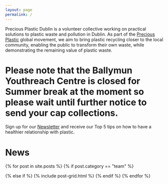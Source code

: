 ```yaml
---
layout: page
permalink: /
---
```



Precious Plastic Dublin is a volunteer collective working on practical solutions to plastic waste and pollution in Dublin. As part of the [Precious Plastic](https://preciousplastic.com) global movement, we aim to bring plastic recycling closer to the local community, enabling the public to transform their own waste, while demonstrating the remaining value of plastic waste. 

# Please note that the Ballymun Youthreach Centre is closed for Summer break at the moment so please wait until further notice to send your cap collections.

Sign up for our [Newsletter](/newsletter) and receive our Top 5 tips on how to have a healthier relationship with plastic. 

# News

<div class="tiles">
{% for post in site.posts %}
  {% if post.category == "team" %} 
  
  {% else if %}
	{% include post-grid.html %}
  {% endif %}
{% endfor %}
</div>



